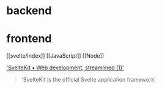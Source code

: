 # backend
# frontend

[[svelte/index]]
[[JavaScript]]
[[Node]]

['SvelteKit • Web development, streamlined (1)']('https://kit.svelte.dev')
> 'SvelteKit is the official Svelte application framework'
